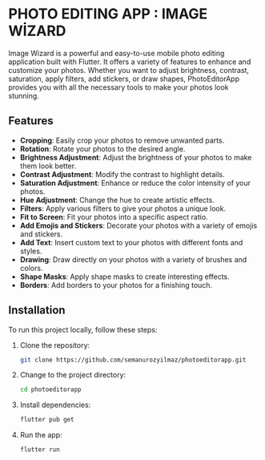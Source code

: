 # PHOTO EDITING APP : IMAGE WİZARD

Image Wizard is a powerful and easy-to-use mobile photo editing application built with Flutter. It offers a variety of features to enhance and customize your photos. Whether you want to adjust brightness, contrast, saturation, apply filters, add stickers, or draw shapes, PhotoEditorApp provides you with all the necessary tools to make your photos look stunning.

## Features

- **Cropping**: Easily crop your photos to remove unwanted parts.
- **Rotation**: Rotate your photos to the desired angle.
- **Brightness Adjustment**: Adjust the brightness of your photos to make them look better.
- **Contrast Adjustment**: Modify the contrast to highlight details.
- **Saturation Adjustment**: Enhance or reduce the color intensity of your photos.
- **Hue Adjustment**: Change the hue to create artistic effects.
- **Filters**: Apply various filters to give your photos a unique look.
- **Fit to Screen**: Fit your photos into a specific aspect ratio.
- **Add Emojis and Stickers**: Decorate your photos with a variety of emojis and stickers.
- **Add Text**: Insert custom text to your photos with different fonts and styles.
- **Drawing**: Draw directly on your photos with a variety of brushes and colors.
- **Shape Masks**: Apply shape masks to create interesting effects.
- **Borders**: Add borders to your photos for a finishing touch.

## Installation

To run this project locally, follow these steps:

1. Clone the repository:
   ```sh
   git clone https://github.com/semanurozyilmaz/photoeditorapp.git

2. Change to the project directory:
   ```sh
   cd photoeditorapp

3. Install dependencies:
   ```sh
   flutter pub get
   
4. Run the app:
   ```sh
   flutter run

